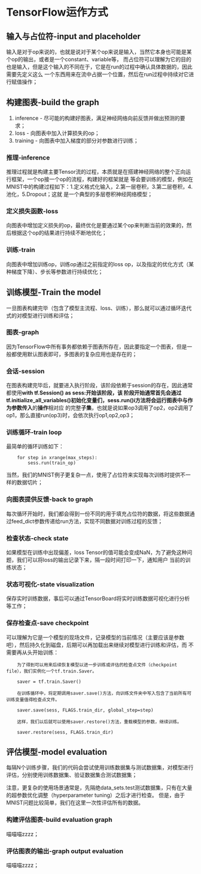 # TensorFlow运作方式

## 输入与占位符-input and placeholder
输入是对于op来说的，也就是说对于某个op来说是输入，当然它本身也可能是某个op的输出，或者是一个constant、variable等，
而占位符可以理解为它的目的也是输入，但是这个输入的不同在于，它是在run的过程中确认具体数据的，因此需要先定义这么
一个东西用来在流中占据一个位置，然后在run过程中持续对它进行赋值操作；

## 构建图表-build the graph
1. inference - 尽可能的构建好图表，满足神经网络向前反馈并做出预测的要求；
2. loss - 向图表中加入计算损失的op；
3. training - 向图表中加入梯度的部分对参数进行训练；

### 推理-inference
推理过程就是构建主要Tensor流的过程，本质就是在搭建神经网络的整个正向运行框架，一个op接一个op的流程，构建好的框架就是
等会要训练的模型，例如在MNIST中的构建过程如下：1.定义格式化输入，2.第一层卷积，3.第二层卷积，4.池化，5.Dropout；这就
是一个典型的多层卷积神经网络模型；

### 定义损失函数-loss
向图表中增加定义损失的op，最终优化是要通过某个op来判断当前的效果的，然后根据这个op的结果进行持续不断地优化；

### 训练-train
向图表中增加训练op，训练op通过之前指定的loss op，以及指定的优化方式（某种梯度下降）、步长等参数进行持续优化；

## 训练模型-Train the model
一旦图表构建完毕（包含了模型主流程、loss、训练），那么就可以通过循环迭代式的对模型进行训练和评估；

### 图表-graph
因为TensorFlow中所有事务都依赖于图表所存在，因此要指定一个图表，但是一般都使用默认图表即可，多图表的复杂应用也是存在的；

### 会话-session
在图表构建完毕后，就要进入执行阶段，该阶段依赖于session的存在，因此通常都使用**with tf.Session() as sess:**开始该阶段，该
阶段开始通常首先会通过**tf.initialize_all_variables()**初始化变量们，**sess.run()i**方法将会运行图表中与作为**参数传入**的**操作**相对应
的完整**子集**，也就是说如果op3调用了op2，op2调用了op1，那么直接run(op3)时，会依次执行op1,op2,op3；

### 训练循环-train loop
最简单的循环训练如下：

		for step in xrange(max_steps):
			sess.run(train_op)

当然，我们的MNIST例子更复杂一点，使用了占位符来实现每次训练时提供不一样的数据切片；

### 向图表提供反馈-back to graph
每次循环开始时，我们都会得到一份不同的用于填充占位符的数据，将这些数据通过feed_dict参数传递给run方法，实现不同数据对训练过程的反馈；

### 检查状态-check state
如果模型在训练中出现偏差，loss Tensor的值可能会变成NaN，为了避免这种问题，我们可以将loss的输出记录下来，隔一段时间打印一下，通知用户
当前的训练状态；

### 状态可视化-state visualization
保存实时训练数据，事后可以通过TensorBoard将实时训练数据可视化进行分析等工作；

### 保存检查点-save checkpoint
可以理解为它是一个模型的现场文件，记录模型的当前情况（主要应该是参数吧），然后持久化到磁盘，后期可以再加载出来继续对模型进行训练和评估，而
不需要再从头开始训练：

		为了得到可以用来后续恢复模型以进一步训练或评估的检查点文件（checkpoint file），我们实例化一个tf.train.Saver。
	
		saver = tf.train.Saver()
	
		在训练循环中，将定期调用saver.save()方法，向训练文件夹中写入包含了当前所有可训练变量值得检查点文件。
	
		saver.save(sess, FLAGS.train_dir, global_step=step)
	
		这样，我们以后就可以使用saver.restore()方法，重载模型的参数，继续训练。
	
		saver.restore(sess, FLAGS.train_dir)

## 评估模型-model evaluation
每隔N个训练步骤，我们的代码会尝试使用训练数据集与测试数据集，对模型进行评估，分别使用训练数据集、验证数据集合测试数据集；

注意，更复杂的使用场景通常是，先隔绝data_sets.test测试数据集，只有在大量的超参数优化调整（hyperparameter tuning）之后才进行检查。
但是，由于MNIST问题比较简单，我们在这里一次性评估所有的数据。

### 构建评估图表-build evaluation graph
喵喵喵zzzz；

### 评估图表的输出-graph output evaluation
喵喵喵zzzz；
